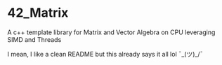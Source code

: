 # 42_Matrix
A c++ template library for Matrix and Vector Algebra on CPU leveraging SIMD and Threads

I mean, I like a clean README but this already says it all lol ¯\_(ツ)_/¯
